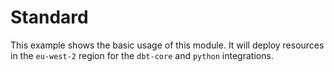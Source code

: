 # Standard

This example shows the basic usage of this module. It will deploy resources in the `eu-west-2` region for the `dbt-core` and `python` integrations.
